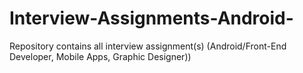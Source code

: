 # Interview-Assignments-Android-
Repository contains all interview assignment(s) (Android/Front-End Developer, Mobile Apps, Graphic Designer))
